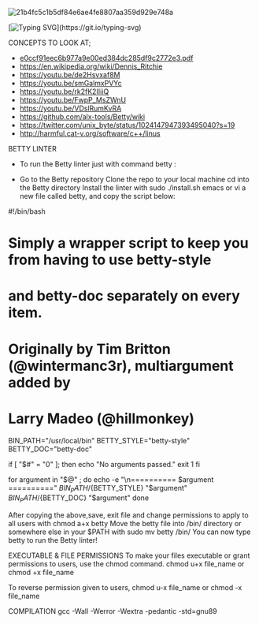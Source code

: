 ![21b4fc5c1b5df84e6ae4fe8807aa359d929e748a](https://github.com/christabely/alx-low_level_programming/assets/129256391/fe7094f6-3c39-46a0-a159-8f1992f569f0)

[![Typing SVG](https://readme-typing-svg.demolab.com/?lines=⭐️⭐️+Magic+Happens+with+C+⭐️⭐️;)](https://git.io/typing-svg)

CONCEPTS TO LOOK AT;

- [e0ccf91eec6b977a9e00ed384dc285df9c2772e3.pdf](https://github.com/christabely/alx-low_level_programming/files/12229197/e0ccf91eec6b977a9e00ed384dc285df9c2772e3.pdf)
- https://en.wikipedia.org/wiki/Dennis_Ritchie
- https://youtu.be/de2Hsvxaf8M
- https://youtu.be/smGalmxPVYc
- https://youtu.be/rk2fK2IIiiQ
- https://youtu.be/FwpP_MsZWnU
- https://youtu.be/VDslRumKvRA
- https://github.com/alx-tools/Betty/wiki
- https://twitter.com/unix_byte/status/1024147947393495040?s=19
- http://harmful.cat-v.org/software/c++/linus

BETTY LINTER
- To run the Betty linter just with command betty <filename>:

- Go to the Betty repository
Clone the repo to your local machine
cd into the Betty directory
Install the linter with sudo ./install.sh
emacs or vi a new file called betty, and copy the script below:

#!/bin/bash
# Simply a wrapper script to keep you from having to use betty-style
# and betty-doc separately on every item.
# Originally by Tim Britton (@wintermanc3r), multiargument added by
# Larry Madeo (@hillmonkey)

BIN_PATH="/usr/local/bin"
BETTY_STYLE="betty-style"
BETTY_DOC="betty-doc"

if [ "$#" = "0" ]; then
    echo "No arguments passed."
    exit 1
fi

for argument in "$@" ; do
    echo -e "\n========== $argument =========="
    ${BIN_PATH}/${BETTY_STYLE} "$argument"
    ${BIN_PATH}/${BETTY_DOC} "$argument"
done

After copying the above,save, exit file and change permissions to apply to all users with chmod a+x betty
Move the betty file into /bin/ directory or somewhere else in your $PATH with sudo mv betty /bin/
You can now type betty <filename> to run the Betty linter!

EXECUTABLE & FILE PERMISSIONS
To make your files executable or grant permissions to users, use the chmod command.
chmod u+x file_name 
or chmod +x file_name

To reverse permission given to users,
chmod u-x file_name
or chmod -x file_name

COMPILATION
gcc -Wall -Werror -Wextra -pedantic -std=gnu89
